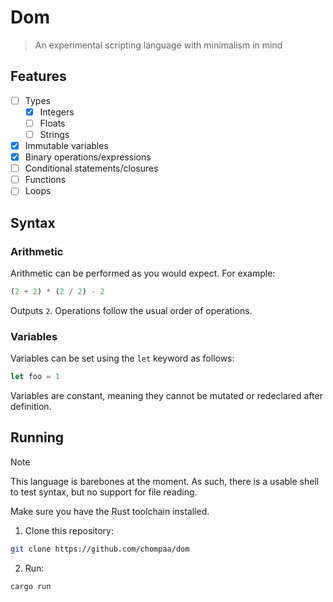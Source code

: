 # Dom

> An experimental scripting language with minimalism in mind

## Features 

- [ ] Types
    - [x] Integers
    - [ ] Floats
    - [ ] Strings
- [x] Immutable variables
- [x] Binary operations/expressions
- [ ] Conditional statements/closures
- [ ] Functions
- [ ] Loops

## Syntax

### Arithmetic

Arithmetic can be performed as you would expect. For example:

```rs
(2 + 2) * (2 / 2) - 2
```

Outputs `2`. Operations follow the usual order of operations.

### Variables

Variables can be set using the `let` keyword as follows:

```rs
let foo = 1
```

Variables are constant, meaning they cannot be mutated or redeclared after definition.

## Running 

> [!NOTE]
> This language is barebones at the moment. As such, there is a usable shell to test syntax, but no support for file reading.

Make sure you have the Rust toolchain installed.

1. Clone this repository:

```sh
git clone https://github.com/chompaa/dom
```

2. Run:

```sh
cargo run
```

